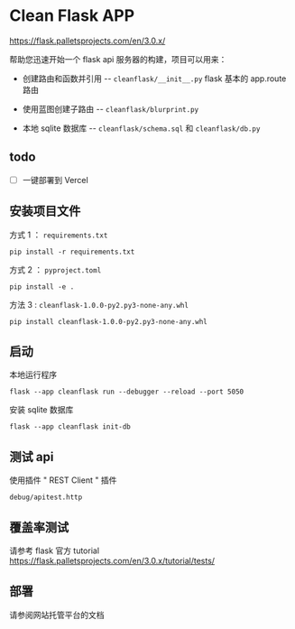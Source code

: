 # Clean Flask APP

https://flask.palletsprojects.com/en/3.0.x/

帮助您迅速开始一个 flask api 服务器的构建，项目可以用来：

- 创建路由和函数并引用 -- `cleanflask/__init__.py` flask 基本的 app.route 路由 

- 使用蓝图创建子路由 -- `cleanflask/blurprint.py` 

- 本地 sqlite 数据库 -- `cleanflask/schema.sql` 和 `cleanflask/db.py`

## todo

- [ ] 一键部署到 Vercel
 
## 安装项目文件

方式 1 ： `requirements.txt`

```pip install -r requirements.txt```

方式 2 ： `pyproject.toml`

```pip install -e .```

方法 3 : `cleanflask-1.0.0-py2.py3-none-any.whl`

```pip install cleanflask-1.0.0-py2.py3-none-any.whl```

## 启动

本地运行程序

```flask --app cleanflask run --debugger --reload --port 5050```

安装 sqlite 数据库

```flask --app cleanflask init-db```

## 测试 api

使用插件 " REST Client " 插件

`debug/apitest.http`

## 覆盖率测试

请参考 flask 官方 tutorial https://flask.palletsprojects.com/en/3.0.x/tutorial/tests/

## 部署

请参阅网站托管平台的文档